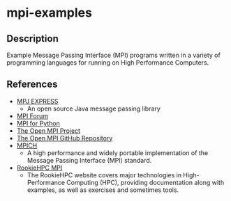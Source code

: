 # mpi-examples

## Description
Example Message Passing Interface (MPI) programs written in a variety of programming languages for running on High Performance Computers.

## References
- [MPJ EXPRESS](http://mpjexpress.org/)
  - An open source Java message passing library
- [MPI Forum](https://www.mpi-forum.org/docs/)
- [MPI for Python](https://mpi4py.readthedocs.io/en/stable/)
- [The Open MPI Project](https://www.open-mpi.org/)
- [The Open MPI GitHub Repository](https://github.com/open-mpi/ompi)
- [MPICH](https://www.mpich.org/)
  - A high performance and widely portable implementation of the Message Passing Interface (MPI) standard.
- [RookieHPC MPI](https://rookiehpc.org/mpi/)
  - The RookieHPC website covers major technologies in High-Performance Computing (HPC), providing documentation along with examples, as well as exercises and sometimes tools.
